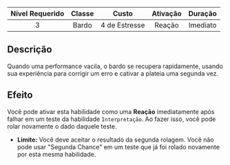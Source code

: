 
| Nível Requerido | Classe | Custo | Ativação | Duração |
| :---: | :---: | :---: | :---: | :---: |
| 3 | Bardo | 4 de Estresse | Reação | Imediato |

## Descrição
Quando uma performance vacila, o bardo se recupera rapidamente, usando sua experiência para corrigir um erro e cativar a plateia uma segunda vez.

## Efeito
Você pode ativar esta habilidade como uma **Reação** imediatamente após falhar em um teste da habilidade `Interpretação`. Ao fazer isso, você pode rolar novamente o dado daquele teste.

* **Limite:** Você deve aceitar o resultado da segunda rolagem. Você não pode usar "Segunda Chance" em um teste que já foi rolado novamente por esta mesma habilidade.